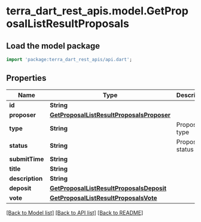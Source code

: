 # terra_dart_rest_apis.model.GetProposalListResultProposals

## Load the model package
```dart
import 'package:terra_dart_rest_apis/api.dart';
```

## Properties
Name | Type | Description | Notes
------------ | ------------- | ------------- | -------------
**id** | **String** |  | 
**proposer** | [**GetProposalListResultProposalsProposer**](GetProposalListResultProposalsProposer.md) |  | 
**type** | **String** | Proposal type | 
**status** | **String** | Proposal status | 
**submitTime** | **String** |  | 
**title** | **String** |  | 
**description** | **String** |  | 
**deposit** | [**GetProposalListResultProposalsDeposit**](GetProposalListResultProposalsDeposit.md) |  | 
**vote** | [**GetProposalListResultProposalsVote**](GetProposalListResultProposalsVote.md) |  | 

[[Back to Model list]](../README.md#documentation-for-models) [[Back to API list]](../README.md#documentation-for-api-endpoints) [[Back to README]](../README.md)



